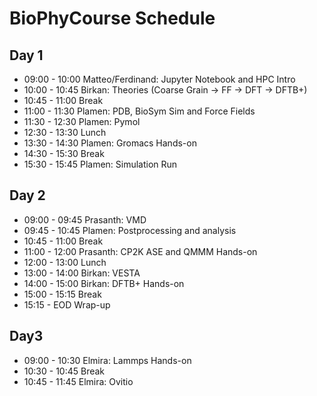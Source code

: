 # BioPhyCourse Schedule

## Day 1
- 09:00 - 10:00 Matteo/Ferdinand: Jupyter Notebook and HPC Intro
- 10:00 - 10:45 Birkan: Theories (Coarse Grain → FF → DFT → DFTB+)
- 10:45 - 11:00 Break
- 11:00 - 11:30 Plamen: PDB, BioSym Sim and Force Fields
- 11:30 - 12:30 Plamen: Pymol
- 12:30 - 13:30 Lunch
- 13:30 - 14:30 Plamen: Gromacs Hands-on
- 14:30 - 15:30 Break
- 15:30 - 15:45 Plamen: Simulation Run

## Day 2
- 09:00 - 09:45 Prasanth: VMD
- 09:45 - 10:45 Plamen: Postprocessing and analysis
- 10:45 - 11:00 Break
- 11:00 - 12:00 Prasanth: CP2K ASE and QMMM Hands-on
- 12:00 - 13:00 Lunch
- 13:00 - 14:00 Birkan: VESTA
- 14:00 - 15:00 Birkan: DFTB+ Hands-on
- 15:00 - 15:15 Break
- 15:15 - EOD Wrap-up

## Day3
- 09:00 - 10:30 Elmira: Lammps Hands-on
- 10:30 - 10:45 Break
- 10:45 - 11:45 Elmira: Ovitio

